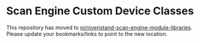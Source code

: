 # Scan Engine Custom Device Classes

This repository has moved to [ni/niveristand-scan-engine-module-libraries](https://github.com/ni/niveristand-scan-engine-module-libraries). Please update your bookmarks/links to point to the new location.